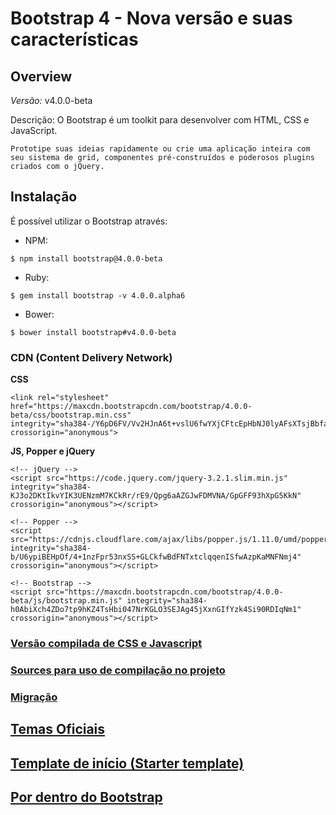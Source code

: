 # Bootstrap 4 - Nova versão e suas características

## Overview

*Versão:* v4.0.0-beta

Descrição: O Bootstrap é um toolkit para desenvolver com HTML, CSS e JavaScript.

    Prototipe suas ideias rapidamente ou crie uma aplicação inteira com seu sistema de grid, componentes pré-construídos e poderosos plugins criados com o jQuery.

## Instalação

É possível utilizar o Bootstrap através: 

- NPM:

```
$ npm install bootstrap@4.0.0-beta
```

- Ruby:

```
$ gem install bootstrap -v 4.0.0.alpha6
```

- Bower:

```
$ bower install bootstrap#v4.0.0-beta
```

### CDN (Content Delivery Network)

**CSS**

```
<link rel="stylesheet" href="https://maxcdn.bootstrapcdn.com/bootstrap/4.0.0-beta/css/bootstrap.min.css" integrity="sha384-/Y6pD6FV/Vv2HJnA6t+vslU6fwYXjCFtcEpHbNJ0lyAFsXTsjBbfaDjzALeQsN6M" crossorigin="anonymous">
```

**JS, Popper e jQuery**

```
<!-- jQuery -->
<script src="https://code.jquery.com/jquery-3.2.1.slim.min.js" integrity="sha384-KJ3o2DKtIkvYIK3UENzmM7KCkRr/rE9/Qpg6aAZGJwFDMVNA/GpGFF93hXpG5KkN" crossorigin="anonymous"></script>

<!-- Popper -->
<script src="https://cdnjs.cloudflare.com/ajax/libs/popper.js/1.11.0/umd/popper.min.js" integrity="sha384-b/U6ypiBEHpOf/4+1nzFpr53nxSS+GLCkfwBdFNTxtclqqenISfwAzpKaMNFNmj4" crossorigin="anonymous"></script>

<!-- Bootstrap -->
<script src="https://maxcdn.bootstrapcdn.com/bootstrap/4.0.0-beta/js/bootstrap.min.js" integrity="sha384-h0AbiXch4ZDo7tp9hKZ4TsHbi047NrKGLO3SEJAg45jXxnGIfYzk4Si90RDIqNm1" crossorigin="anonymous"></script>
```

### [Versão compilada de CSS e Javascript](https://github.com/twbs/bootstrap/releases/download/v4.0.0-beta/bootstrap-4.0.0-beta-dist.zip)

### [Sources para uso de compilação no projeto](https://github.com/twbs/bootstrap/archive/v4.0.0-beta.zip)

### [Migração](https://getbootstrap.com/docs/4.0/migration/)

## [Temas Oficiais](https://themes.getbootstrap.com/)

## [Template de início (Starter template)](./starter-template.html)

## [Por dentro do Bootstrap](./inside.md)
